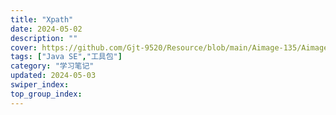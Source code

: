 ```yaml
---
title: "Xpath"
date: 2024-05-02
description: ""
cover: https://github.com/Gjt-9520/Resource/blob/main/Aimage-135/Aimage112.jpg?raw=true
tags: ["Java SE","工具包"]
category: "学习笔记"
updated: 2024-05-03
swiper_index: 
top_group_index: 
---
```


